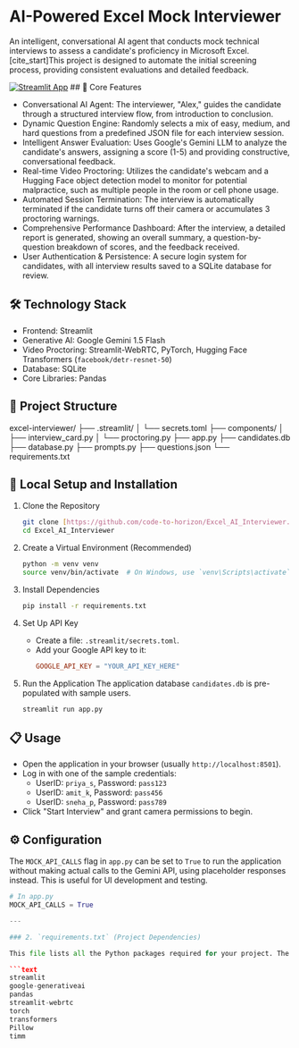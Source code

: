 # AI-Powered Excel Mock Interviewer

An intelligent, conversational AI agent that conducts mock technical interviews to assess a candidate's proficiency in Microsoft Excel. [cite_start]This project is designed to automate the initial screening process, providing consistent evaluations and detailed feedback.

[![Streamlit App](https://static.streamlit.io/badges/streamlit_badge_black_white.svg)](https://YOUR_APP_URL_HERE) ## 🌟 Core Features

- Conversational AI Agent: The interviewer, "Alex," guides the candidate through a structured interview flow, from introduction to conclusion.
- Dynamic Question Engine: Randomly selects a mix of easy, medium, and hard questions from a predefined JSON file for each interview session.
- Intelligent Answer Evaluation: Uses Google's Gemini LLM to analyze the candidate's answers, assigning a score (1-5) and providing constructive, conversational feedback.
- Real-time Video Proctoring: Utilizes the candidate's webcam and a Hugging Face object detection model to monitor for potential malpractice, such as multiple people in the room or cell phone usage.
- Automated Session Termination: The interview is automatically terminated if the candidate turns off their camera or accumulates 3 proctoring warnings.
- Comprehensive Performance Dashboard: After the interview, a detailed report is generated, showing an overall summary, a question-by-question breakdown of scores, and the feedback received.
- User Authentication & Persistence: A secure login system for candidates, with all interview results saved to a SQLite database for review.

## 🛠️ Technology Stack

- Frontend: Streamlit
- Generative AI: Google Gemini 1.5 Flash
- Video Proctoring: Streamlit-WebRTC, PyTorch, Hugging Face Transformers (`facebook/detr-resnet-50`)
- Database: SQLite
- Core Libraries: Pandas

## 📂 Project Structure

excel-interviewer/
├── .streamlit/
│ └── secrets.toml
├── components/
│ ├── interview_card.py
│ └── proctoring.py
├── app.py
├── candidates.db
├── database.py
├── prompts.py
├── questions.json
└── requirements.txt

## 🚀 Local Setup and Installation

1.  Clone the Repository

    ```bash
    git clone [https://github.com/code-to-horizon/Excel_AI_Interviewer.git](https://github.com/code-to-horizon/Excel_AI_Interviewer.git)
    cd Excel_AI_Interviewer
    ```

2.  Create a Virtual Environment (Recommended)

    ```bash
    python -m venv venv
    source venv/bin/activate  # On Windows, use `venv\Scripts\activate`
    ```

3.  Install Dependencies

    ```bash
    pip install -r requirements.txt
    ```

4.  Set Up API Key

    - Create a file: `.streamlit/secrets.toml`.
    - Add your Google API key to it:
      ```toml
      GOOGLE_API_KEY = "YOUR_API_KEY_HERE"
      ```

5.  Run the Application
    The application database `candidates.db` is pre-populated with sample users.
    ```bash
    streamlit run app.py
    ```

## 📋 Usage

- Open the application in your browser (usually `http://localhost:8501`).
- Log in with one of the sample credentials:
  - UserID: `priya_s`, Password: `pass123`
  - UserID: `amit_k`, Password: `pass456`
  - UserID: `sneha_p`, Password: `pass789`
- Click "Start Interview" and grant camera permissions to begin.

## ⚙️ Configuration

The `MOCK_API_CALLS` flag in `app.py` can be set to `True` to run the application without making actual calls to the Gemini API, using placeholder responses instead. This is useful for UI development and testing.

````python
# In app.py
MOCK_API_CALLS = True

---

### 2. `requirements.txt` (Project Dependencies)

This file lists all the Python packages required for your project. The `streamlit-modal` package was in your original file but wasn't used, so it has been removed for a cleaner deployment.

```text
streamlit
google-generativeai
pandas
streamlit-webrtc
torch
transformers
Pillow
timm
````

